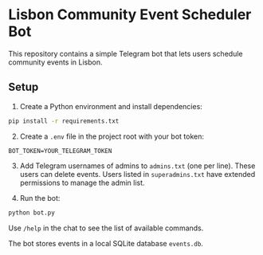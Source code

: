 # Lisbon Community Event Scheduler Bot

This repository contains a simple Telegram bot that lets users schedule community events in Lisbon.

## Setup

1. Create a Python environment and install dependencies:

```bash
pip install -r requirements.txt
```

2. Create a `.env` file in the project root with your bot token:

```
BOT_TOKEN=YOUR_TELEGRAM_TOKEN
```

3. Add Telegram usernames of admins to `admins.txt` (one per line). These users can delete events.
   Users listed in `superadmins.txt` have extended permissions to manage the admin list.

4. Run the bot:

```bash
python bot.py
```

Use `/help` in the chat to see the list of available commands.

The bot stores events in a local SQLite database `events.db`.
